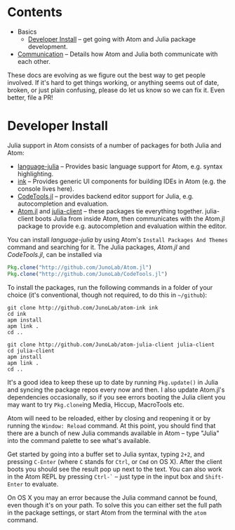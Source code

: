# Contents

* Basics
  * [Developer Install](#developer-install) – get going with Atom and Julia package
    development.
* [Communication](communication.md) – Details how Atom and Julia both communicate with
  each other.

These docs are evolving as we figure out the best way to get people involved. If it's hard
to get things working, or anything seems out of date, broken, or just plain confusing,
please do let us know so we can fix it. Even better, file a PR!

# Developer Install

Julia support in Atom consists of a number of packages for both Julia and Atom:

* [language-julia](https://github.com/JuliaLang/atom-language-julia) – Provides basic
  language support for Atom, e.g. syntax highlighting.
* [ink](https://github.com/JunoLab/atom-ink) – Provides generic UI components for building
  IDEs in Atom (e.g. the console lives here).
* [CodeTools.jl](http://github.com/JunoLab/CodeTools.jl) – provides backend editor support
  for Julia, e.g. autocompletion and evaluation.
* [Atom.jl](http://github.com/JunoLab/Atom.jl) and
  [julia-client](http://github.com/JunoLab/atom-julia-client) – these packages tie everything
  together. julia-client boots Julia from inside Atom, then communicates with the Atom.jl
  package to provide e.g. autocompletion and evaluation within the editor.

You can install *language-julia* by using Atom's `Install Packages And Themes` command and
searching for it. The Julia packages, *Atom.jl* and *CodeTools.jl*, can be installed via

```julia
Pkg.clone("http://github.com/JunoLab/Atom.jl")
Pkg.clone("http://github.com/JunoLab/CodeTools.jl")
```

To install the packages, run the following commands in a folder of your choice (it's
conventional, though not required, to do this in `~/github`):

```shell
git clone http://github.com/JunoLab/atom-ink ink
cd ink
apm install
apm link .
cd ..

git clone http://github.com/JunoLab/atom-julia-client julia-client
cd julia-client
apm install
apm link .
cd ..
```

It's a good idea to keep these up to date by running `Pkg.update()` in Julia and syncing the
package repos every now and then. I also update Atom.jl's dependencies occasionally, so if
you see errors booting the Julia client you may want to try `Pkg.clone`ing Media, Hiccup,
MacroTools etc.

Atom will need to be reloaded, either by closing and reopening it or by running the `Window:
Reload` command. At this point, you should find that there are a bunch of new Julia commands
available in Atom – type "Julia" into the command palette to see what's available.

Get started by going into a buffer set to Julia syntax, typing `2+2`, and pressing
`C-Enter` (where `C` stands for `Ctrl`, or `Cmd` on OS X). After the client boots you
should see the result pop up next to the text. You can also work in the Atom REPL by pressing
`` Ctrl-` `` – just type in the input box and `Shift-Enter` to evaluate.

On OS X you may an error because the Julia command cannot be found, even though it's on your
path. To solve this you can either set the full path in the package settings, or start Atom
from the terminal with the `atom` command.
